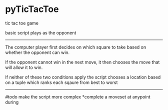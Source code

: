 # pyTicTacToe
tic tac toe game

basic script plays as the opponent

--------------------------------------------
  
The computer player first decides on which square to take based on whether the opponent can win.
 
 If the opponent cannot win in the next move, it then chooses the move that will allow it to win.
 
 If neither of these two conditions apply the script chooses a location based on a tuple which ranks each sqaure from best to worst

-----------------------------------------------------
#todo
make the script more complex
  *complete a moveset at anypoint during
  
